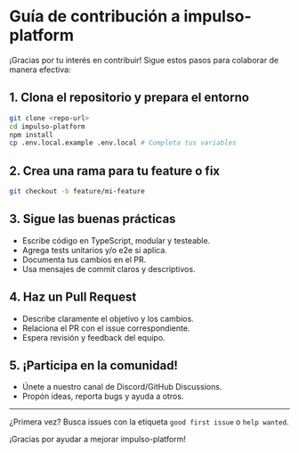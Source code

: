 # Guía de contribución a impulso-platform

¡Gracias por tu interés en contribuir! Sigue estos pasos para colaborar de manera efectiva:

## 1. Clona el repositorio y prepara el entorno
```bash
git clone <repo-url>
cd impulso-platform
npm install
cp .env.local.example .env.local # Completa tus variables
```

## 2. Crea una rama para tu feature o fix
```bash
git checkout -b feature/mi-feature
```

## 3. Sigue las buenas prácticas
- Escribe código en TypeScript, modular y testeable.
- Agrega tests unitarios y/o e2e si aplica.
- Documenta tus cambios en el PR.
- Usa mensajes de commit claros y descriptivos.

## 4. Haz un Pull Request
- Describe claramente el objetivo y los cambios.
- Relaciona el PR con el issue correspondiente.
- Espera revisión y feedback del equipo.

## 5. ¡Participa en la comunidad!
- Únete a nuestro canal de Discord/GitHub Discussions.
- Propón ideas, reporta bugs y ayuda a otros.

---

¿Primera vez? Busca issues con la etiqueta `good first issue` o `help wanted`.

¡Gracias por ayudar a mejorar impulso-platform!
